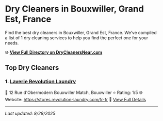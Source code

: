 # Dry Cleaners in Bouxwiller, Grand Est, France

Find the best dry cleaners in Bouxwiller, Grand Est, France. We've compiled a list of 1 dry cleaning services to help you find the perfect one for your needs.

🌐 **[View Full Directory on DryCleanersNear.com](https://drycleanersnear.com/city/France/Grand%20Est/Bouxwiller)**

## Top Dry Cleaners

### 1. [Laverie Revolution Laundry](https://drycleanersnear.com/dryCleaner/68afb8b04e19aac41e8a21f2/laverie-revolution-laundry)
📍 12 Rue d'Obermodern Bouxwiller Match, Bouxwiller
⭐ Rating: 1/5
🌐 Website: https://stores.revolution-laundry.com/fr-fr
🔗 [View Full Details](https://drycleanersnear.com/dryCleaner/68afb8b04e19aac41e8a21f2/laverie-revolution-laundry)


---

*Last updated: 8/28/2025*
